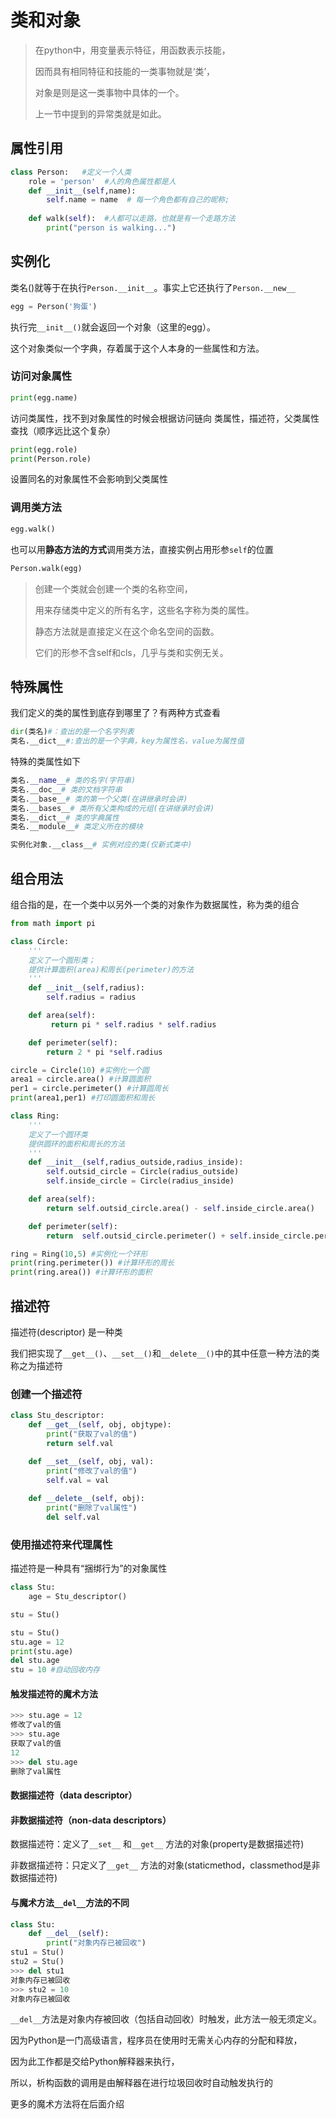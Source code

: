 # 类和对象

> 在python中，用变量表示特征，用函数表示技能，
>
> 因而具有相同特征和技能的一类事物就是‘类’，
>
> 对象是则是这一类事物中具体的一个。 
>
> 上一节中提到的异常类就是如此。 



## 属性引用

```python
class Person:   #定义一个人类
    role = 'person'  #人的角色属性都是人
    def __init__(self,name):
        self.name = name  # 每一个角色都有自己的昵称;
        
    def walk(self):  #人都可以走路，也就是有一个走路方法
        print("person is walking...")
```



## 实例化

类名()就等于在执行`Person.__init__`。事实上它还执行了`Person.__new__`

```python
egg = Person('狗蛋')
```

执行完`__init__()`就会返回一个对象（这里的egg）。

这个对象类似一个字典，存着属于这个人本身的一些属性和方法。

### 访问对象属性

```python
print(egg.name)
```

访问类属性，找不到对象属性的时候会根据访问链向 类属性，描述符，父类属性 查找（顺序远比这个复杂）

```python
print(egg.role)
print(Person.role)
```

设置同名的对象属性不会影响到父类属性

### 调用类方法

```python
egg.walk()
```

也可以用**静态方法的方式**调用类方法，直接实例占用形参`self`的位置

```python
Person.walk(egg)
```

> 创建一个类就会创建一个类的名称空间，
>
> 用来存储类中定义的所有名字，这些名字称为类的属性。
>
> 静态方法就是直接定义在这个命名空间的函数。
>
> 它们的形参不含self和cls，几乎与类和实例无关。



## 特殊属性

我们定义的类的属性到底存到哪里了？有两种方式查看

```python
dir(类名)#：查出的是一个名字列表
类名.__dict__#:查出的是一个字典，key为属性名，value为属性值
```

特殊的类属性如下

```python
类名.__name__# 类的名字(字符串)
类名.__doc__# 类的文档字符串
类名.__base__# 类的第一个父类(在讲继承时会讲)
类名.__bases__# 类所有父类构成的元组(在讲继承时会讲)
类名.__dict__# 类的字典属性
类名.__module__# 类定义所在的模块

实例化对象.__class__# 实例对应的类(仅新式类中)
```



## 组合用法

组合指的是，在一个类中以另外一个类的对象作为数据属性，称为类的组合

```python
from math import pi

class Circle:
    '''
    定义了一个圆形类；
    提供计算面积(area)和周长(perimeter)的方法
    '''
    def __init__(self,radius):
        self.radius = radius

    def area(self):
         return pi * self.radius * self.radius

    def perimeter(self):
        return 2 * pi *self.radius

circle = Circle(10) #实例化一个圆
area1 = circle.area() #计算圆面积
per1 = circle.perimeter() #计算圆周长
print(area1,per1) #打印圆面积和周长

class Ring:
    '''
    定义了一个圆环类
    提供圆环的面积和周长的方法
    '''
    def __init__(self,radius_outside,radius_inside):
        self.outsid_circle = Circle(radius_outside)
        self.inside_circle = Circle(radius_inside)

    def area(self):
        return self.outsid_circle.area() - self.inside_circle.area()

    def perimeter(self):
        return  self.outsid_circle.perimeter() + self.inside_circle.perimeter()

ring = Ring(10,5) #实例化一个环形
print(ring.perimeter()) #计算环形的周长
print(ring.area()) #计算环形的面积
```



## 描述符

描述符(descriptor) 是一种类

我们把实现了`__get__()`、`__set__()`和`__delete__()`中的其中任意一种方法的类称之为描述符

### 创建一个描述符

```python
class Stu_descriptor: 
    def __get__(self, obj, objtype):
        print("获取了val的值")
        return self.val

    def __set__(self, obj, val):
        print("修改了val的值")
        self.val = val
    
    def __delete__(self, obj):
        print("删除了val属性")
        del self.val
```

### 使用描述符来代理属性

描述符是一种具有“捆绑行为”的对象属性

```python
class Stu:
    age = Stu_descriptor()

stu = Stu()

stu = Stu()
stu.age = 12
print(stu.age)
del stu.age
stu = 10 #自动回收内存
```

#### 触发描述符的魔术方法

```python
>>> stu.age = 12
修改了val的值
>>> stu.age
获取了val的值
12
>>> del stu.age
删除了val属性
```

#### 数据描述符（data descriptor）

#### 非数据描述符（non-data descriptors）

数据描述符：定义了`__set__` 和`__get__` 方法的对象(property是数据描述符)

非数据描述符：只定义了`__get__` 方法的对象(staticmethod，classmethod是非数据描述符)





#### 与魔术方法`__del__`方法的不同

```python
class Stu:
    def __del__(self):
        print("对象内存已被回收")
stu1 = Stu()
stu2 = Stu()
>>> del stu1
对象内存已被回收
>>> stu2 = 10
对象内存已被回收
```

`__del__`方法是对象内存被回收（包括自动回收）时触发，此方法一般无须定义。

因为Python是一门高级语言，程序员在使用时无需关心内存的分配和释放，

因为此工作都是交给Python解释器来执行，

所以，析构函数的调用是由解释器在进行垃圾回收时自动触发执行的

更多的魔术方法将在后面介绍